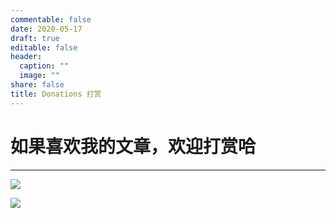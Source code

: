 ```yaml
---
commentable: false
date: 2020-05-17
draft: true
editable: false
header:
  caption: ""
  image: ""
share: false
title: Donations 打赏
---
```


# 如果喜欢我的文章，欢迎打赏哈

---


![](/img/ap.png)

![](/img/wp.png)
